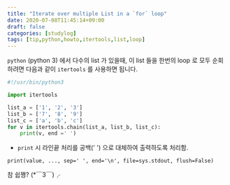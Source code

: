 ```yaml
---
title: "Iterate over multiple List in a `for` loop"
date: 2020-07-08T11:45:14+09:00
draft: false
categories: [studylog]
tags: [tip,python,howto,itertools,list,loop]
---
```


`python` (python 3) 에서 다수의 list 가 있을때, 이 list 들을 한번의 loop 로 모두 순회하려면 다음과 같이 `itertools` 를 사용하면 됩니다.

```py
#!/usr/bin/python3

import itertools

list_a = ['1', '2', '3']
list_b = ['7', '8', '9']
list_c = ['a', 'b', 'c']
for v in itertools.chain(list_a, list_b, list_c):
    print(v, end =' ')
```

* `print` 시 라인끝 처리를 공백(' ') 으로 대체하여 출력하도록 처리함.

```py: print 함수는 다음과 같이 정의되어 있음.
print(value, ..., sep=' ', end='\n', file=sys.stdout, flush=False)
```

참 쉽쪙? (*￣3￣)╭